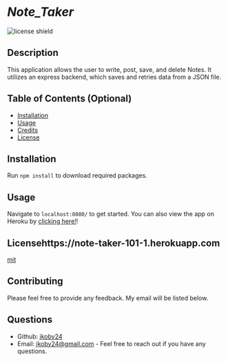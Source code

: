 # *Note_Taker*
![license shield](https://img.shields.io/badge/License-mit-red.svg)
## Description
This application allows the user to write, post, save, and delete Notes. It utilizes an express backend, which saves and retries data from a JSON file. 
## Table of Contents (Optional)
* [Installation](#installation)
* [Usage](#usage)
* [Credits](#credits)
* [License](#license)
## Installation
Run `npm install` to download required packages.
## Usage
Navigate to `localhost:8080/` to get started. You can also view the app on Heroku by [clicking here!](https://note-taker-101-1.herokuapp.com "Visit the app")! 
## Licensehttps://note-taker-101-1.herokuapp.com
[mit](LICENSE)
## Contributing 
Please feel free to provide any feedback. My email will be listed below. 
## Questions
* Github: [jkoby24](http://github.com/jkoby24 "Visit me on GitHub")
* Email: jkoby24@gmail.com - Feel free to reach out if you have any questions.
